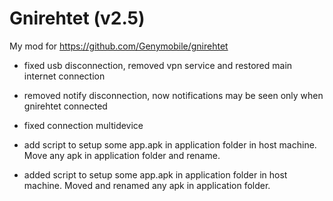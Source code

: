 # Gnirehtet (v2.5)
My mod for https://github.com/Genymobile/gnirehtet

* fixed usb disconnection, removed vpn service and restored main internet connection
- removed notify disconnection, now notifications may be seen only when gnirehtet connected
* fixed connection multidevice
+ add script to setup some app.apk in application folder in host machine. Move any apk in application folder and rename.
* added script to setup some app.apk in application folder in host machine. Moved and renamed any apk in application folder.
